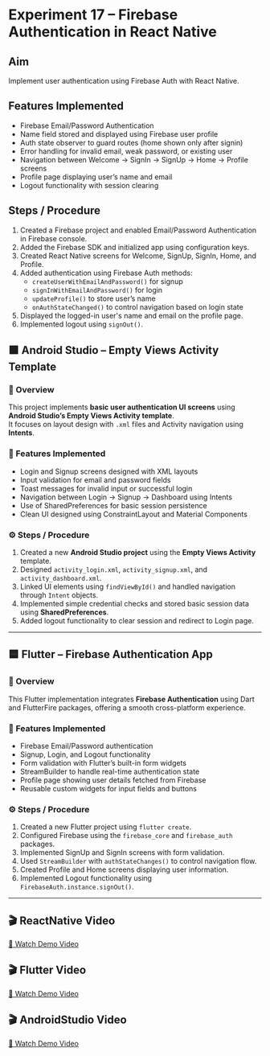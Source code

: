 # Experiment 17 – Firebase Authentication in React Native

## Aim
Implement user authentication using Firebase Auth with React Native.

## Features Implemented
- Firebase Email/Password Authentication
- Name field stored and displayed using Firebase user profile
- Auth state observer to guard routes (home shown only after signin)
- Error handling for invalid email, weak password, or existing user
- Navigation between Welcome → SignIn → SignUp → Home → Profile screens
- Profile page displaying user’s name and email
- Logout functionality with session clearing

## Steps / Procedure
1. Created a Firebase project and enabled Email/Password Authentication in Firebase console.  
2. Added the Firebase SDK and initialized app using configuration keys.  
3. Created React Native screens for Welcome, SignUp, SignIn, Home, and Profile.  
4. Added authentication using Firebase Auth methods:
   - `createUserWithEmailAndPassword()` for signup
   - `signInWithEmailAndPassword()` for login
   - `updateProfile()` to store user’s name
   - `onAuthStateChanged()` to control navigation based on login state
5. Displayed the logged-in user's name and email on the profile page.
6. Implemented logout using `signOut()`.

## 🟩 Android Studio – Empty Views Activity Template

### 📱 Overview
This project implements **basic user authentication UI screens** using **Android Studio’s Empty Views Activity template**.  
It focuses on layout design with `.xml` files and Activity navigation using **Intents**.

### 🧩 Features Implemented
- Login and Signup screens designed with XML layouts  
- Input validation for email and password fields  
- Toast messages for invalid input or successful login  
- Navigation between Login → Signup → Dashboard using Intents  
- Use of SharedPreferences for basic session persistence  
- Clean UI designed using ConstraintLayout and Material Components  

### ⚙️ Steps / Procedure
1. Created a new **Android Studio project** using the **Empty Views Activity** template.  
2. Designed `activity_login.xml`, `activity_signup.xml`, and `activity_dashboard.xml`.  
3. Linked UI elements using `findViewById()` and handled navigation through `Intent` objects.  
4. Implemented simple credential checks and stored basic session data using **SharedPreferences**.  
5. Added logout functionality to clear session and redirect to Login page.

---

## 🟦 Flutter – Firebase Authentication App

### 📱 Overview
This Flutter implementation integrates **Firebase Authentication** using Dart and FlutterFire packages, offering a smooth cross-platform experience.

### 🧩 Features Implemented
- Firebase Email/Password authentication  
- Signup, Login, and Logout functionality  
- Form validation with Flutter’s built-in form widgets  
- StreamBuilder to handle real-time authentication state  
- Profile page showing user details fetched from Firebase  
- Reusable custom widgets for input fields and buttons  

### ⚙️ Steps / Procedure
1. Created a new Flutter project using `flutter create`.  
2. Configured Firebase using the `firebase_core` and `firebase_auth` packages.  
3. Implemented SignUp and SignIn screens with form validation.  
4. Used `StreamBuilder` with `authStateChanges()` to control navigation flow.  
5. Created Profile and Home screens displaying user information.  
6. Implemented Logout functionality using `FirebaseAuth.instance.signOut()`.  

---


## 🎬 ReactNative Video
[🎥 Watch Demo Video](https://raw.githubusercontent.com/manas-phal/AppDev_Lab/main/Exp17_FirebaseAuthLogin/auth.mp4)
## 🎬 Flutter Video
[🎥 Watch Demo Video](https://raw.githubusercontent.com/manas-phal/AppDev_Lab/main/Exp17_FirebaseAuthLogin/flutterauth.mp4)
## 🎬 AndroidStudio Video
[🎥 Watch Demo Video](https://raw.githubusercontent.com/manas-phal/AppDev_Lab/main/Exp17_FirebaseAuthLogin/androidstudioauth.mp4)





